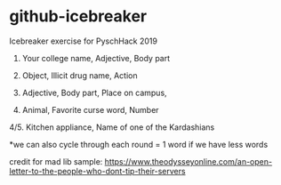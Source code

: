 # github-icebreaker
Icebreaker exercise for PyschHack 2019

1. Your college name, Adjective, Body part 

2. Object, Illicit drug name, Action

3.  Adjective, Body part, Place on campus, 

4. Animal, Favorite curse word, Number

4/5. Kitchen appliance, Name of one of the Kardashians



*we can also cycle through each round = 1 word if we have less words

credit for mad lib sample:
https://www.theodysseyonline.com/an-open-letter-to-the-people-who-dont-tip-their-servers
